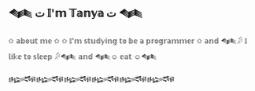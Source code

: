 ## 𒈝 ت 𝕀'𝕞 𝕋𝕒𝕟𝕪𝕒 ت 𒈝
✩ 𝕒𝕓𝕠𝕦𝕥 𝕞𝕖 ✩
✩ 𝕀'𝕞 𝕤𝕥𝕦𝕕𝕪𝕚𝕟𝕘 𝕥𝕠 𝕓𝕖 𝕒 𝕡𝕣𝕠𝕘𝕣𝕒𝕞𝕞𝕖𝕣 ✩
𝕒𝕟𝕕
𒈝𓀔 𝕀 𝕝𝕚𝕜𝕖 𝕥𝕠 𝕤𝕝𝕖𝕖𝕡 𓀔𒈝
𝕒𝕟𝕕
𒈝☺ 𝕖𝕒𝕥 ☺𒈝


𒈙𒈙𒈙𒈙𒈙𒈙
